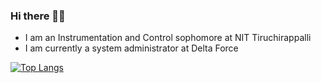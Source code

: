 ### Hi there ✋🏻
- I am an Instrumentation and Control sophomore at NIT Tiruchirappalli
- I am currently a system administrator at Delta Force


[![Top Langs](https://github-readme-stats.vercel.app/api/top-langs/?username=malikakarsh&theme=radical&langs_count=15)](https://github.com/malikakarsh/github-readme-stats)
